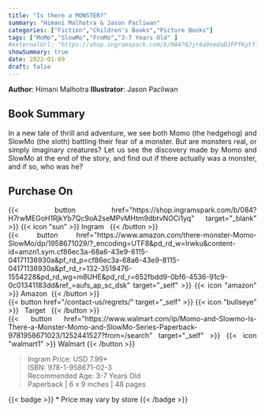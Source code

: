 ```yaml
---
title: "Is there a MONSTER?"
summary: "Himani Malhotra & Jason Pacliwan"
categories: ["Fiction","Children's Books","Picture Books"]
tags: ["MoMo","SlowMo","FroMo","3-7 Years Old" ]
#externalUrl: "https://shop.ingramspark.com/b/084?6Jjr4a9oedaDJFPfKytf1LvKUUDUXW5AIJUdB7cwUpO"
showSummary: true
date: 2022-01-09
draft: false
---
```

<div class="flex flex-wrap">

**Author**:&nbsp;Himani&nbsp;Malhotra **Illustrator**:&nbsp;Jason&nbsp;Pacliwan

<div align="justify">

## Book Summary
In a new tale of thrill and adventure, we see both Momo (the hedgehog) and SlowMo (the sloth) battling their fear of a monster. But are monsters real, or simply imaginary creatures? Let us see the discovery made by Momo and SlowMo at the end of the story, and find out if there actually was a monster, and if so, who was he?

## Purchase  On

<div class="flex flex-wrap">

<div>
<div class=" mt-3 ">
{{< button href="https://shop.ingramspark.com/b/084?H7rwMEGoH1RjkYb7Qc9oA2seMPvMHtm9dbtvNOCi1yq" target="_blank" >}}
{{< icon "sun" >}}&nbsp;Ingram&nbsp;&nbsp;
{{< /button >}}
</div>
<div class=" mt-3 ">
{{< button href="https://www.amazon.com/there-monster-Momo-SlowMo/dp/1958671029/?_encoding=UTF8&pd_rd_w=lrwku&content-id=amzn1.sym.cf86ec3a-68a6-43e9-8115-04171136930a&pf_rd_p=cf86ec3a-68a6-43e9-8115-04171136930a&pf_rd_r=132-3519476-1554228&pd_rd_wg=m8UHE&pd_rd_r=652fbdd9-0bf6-4536-91c9-0c01341183dd&ref_=aufs_ap_sc_dsk" target="_self" >}}
{{< icon "amazon" >}} Amazon&nbsp;
{{< /button >}}
</div>
</div>
<div>
<div class=" mt-3 ">
{{< button href="/contact-us/regrets/" target="_self" >}}
{{< icon "bullseye" >}} &nbsp;&nbsp;Target&nbsp;&nbsp;
{{< /button >}}
</div>
<div class=" mt-3 ">
{{< button href="https://www.walmart.com/ip/Momo-and-Slowmo-Is-There-a-Monster-Momo-and-SlowMo-Series-Paperback-9781958671023/1252441527?from=/search" target="_self" >}}
{{< icon "walmart1" >}} Walmart
{{< /button >}}
</div>
</div>
</div>



> Ingram Price: USD 7.99* <br>
> ISBN: 978-1-958671-02-3 <br>
> Recommended Age: 3-7 Years Old <br> 
> Paperback | 6 x 9 inches | 48 pages 

{{< badge >}}  * Price may vary by store {{< /badge >}}

</div>

</div>

